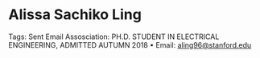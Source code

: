 # Alissa Sachiko Ling

Tags: Sent Email
Assosciation: PH.D. STUDENT IN ELECTRICAL ENGINEERING, ADMITTED AUTUMN 2018
•
Email: aling96@stanford.edu